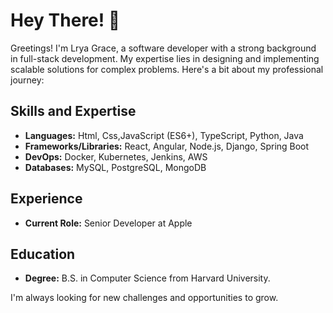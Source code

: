 # Hey There! 🎉

Greetings! I'm Lrya Grace, a software developer with a strong background in full-stack development. My expertise lies in designing and implementing scalable solutions for complex problems. Here's a bit about my professional journey:

## Skills and Expertise

- **Languages:** Html, Css,JavaScript (ES6+), TypeScript, Python, Java
- **Frameworks/Libraries:** React, Angular, Node.js, Django, Spring Boot
- **DevOps:** Docker, Kubernetes, Jenkins, AWS
- **Databases:** MySQL, PostgreSQL, MongoDB

## Experience

- **Current Role:** Senior Developer at Apple

## Education

- **Degree:** B.S. in Computer Science from Harvard University.

I'm always looking for new challenges and opportunities to grow.

